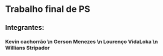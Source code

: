# Trabalho final de PS
## Integrantes:
### Kevin cachorrão \n Gerson Menezes \n Lourenço VidaLoka \n Willians Stripador

 
